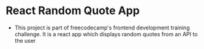 # React Random Quote App

- This project is part of freecodecamp's frontend development training challenge. It is a react app which displays random quotes from an API to the user
